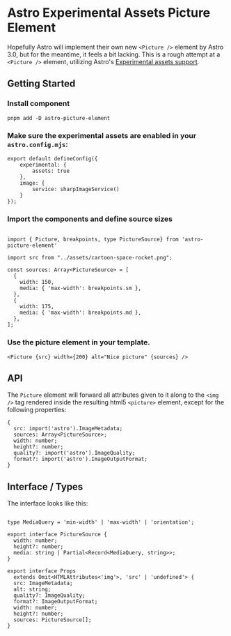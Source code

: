# Astro Experimental Assets Picture Element

Hopefully Astro will implement their own new `<Picture />` element by Astro 3.0, but for the
meantime, it feels a bit lacking.  This is a rough attempt at a `<Picture />` element, utilizing
Astro's [Experimental assets support](https://docs.astro.build/en/guides/assets/).

## Getting Started

### Install component

```
pnpm add -D astro-picture-element
```

### Make sure the experimental assets are enabled in your `astro.config.mjs`:

```
export default defineConfig({
    experimental: {
        assets: true
    },
    image: {
        service: sharpImageService()
    }
});

```

### Import the components and define source sizes

```

import { Picture, breakpoints, type PictureSource} from 'astro-picture-element'

import src from "../assets/cartoon-space-rocket.png";

const sources: Array<PictureSource> = [
  {
    width: 150,
    media: { 'max-width': breakpoints.sm },
  },
  {
    width: 175,
    media: { 'max-width': breakpoints.md },
  },
];
```

### Use the picture element in your template.

```
<Picture {src} width={200} alt="Nice picture" {sources} />
```

## API

The `Picture` element will forward all attributes given to it along to the `<img />` tag
rendered inside the resulting html5 `<picture>` element, except for the following
properties:

```
{
  src: import('astro').ImageMetadata;
  sources: Array<PictureSource>;
  width: number;
  height?: number;
  quality?: import('astro').ImageQuality;
  format?: import('astro').ImageOutputFormat;
}
```

## Interface / Types

The interface looks like this:

```

type MediaQuery = 'min-width' | 'max-width' | 'orientation';

export interface PictureSource {
  width: number;
  height?: number;
  media: string | Partial<Record<MediaQuery, string>>;
}

export interface Props
  extends Omit<HTMLAttributes<'img'>, 'src' | 'undefined'> {
  src: ImageMetadata;
  alt: string;
  quality?: ImageQuality;
  format?: ImageOutputFormat;
  width: number;
  height?: number;
  sources: PictureSource[];
}

```